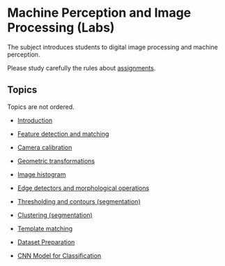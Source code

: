 # Machine Perception and Image Processing (Labs)

The subject introduces students to digital image processing and machine perception.

Please study carefully the rules about [assignments](src/rules.md). 


## Topics

Topics are not ordered.

- [Introduction](src/introduction/assignment.md)

- [Feature detection and matching](src/feature_matching/assignment.md)

- [Camera calibration](src/camera_calibration/assignment.md)

- [Geometric transformations](src/geometric_transformations/assignment.md)

- [Image histogram](src/histograms/assignment.md)

- [Edge detectors and morphological operations](src/edge_detectors/assignment.md)

- [Thresholding and contours (segmentation)](src/thresholding_&_contours/assignment.md)

- [Clustering (segmentation)](src/kmeans_clustering/assignment.md)

- [Template matching](src/template_matching/assignment.md)

- [Dataset Preparation](src/dataset_creation/assignment.md)

- [CNN Model for Classification](src/cnn/assignment.md)







